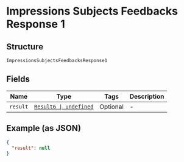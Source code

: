 
# Impressions Subjects Feedbacks Response 1

## Structure

`ImpressionsSubjectsFeedbacksResponse1`

## Fields

| Name | Type | Tags | Description |
|  --- | --- | --- | --- |
| `result` | [`Result6 \| undefined`](../../doc/models/result-6.md) | Optional | - |

## Example (as JSON)

```json
{
  "result": null
}
```

